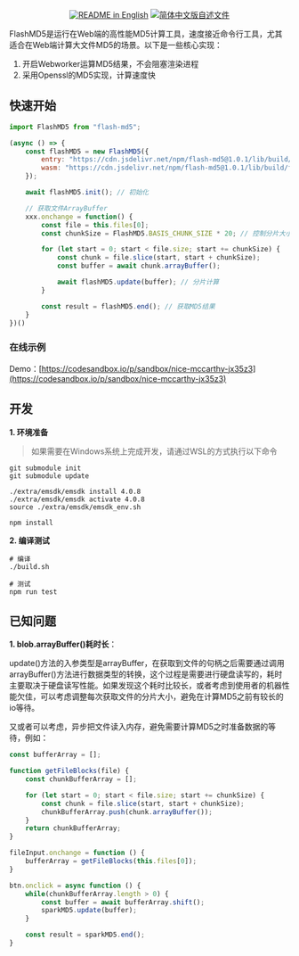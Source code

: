 <p align="center">
  <a href="./README.md"><img alt="README in English" src="https://img.shields.io/badge/English-d9d9d9"></a>
  <a href="./README_CN.md"><img alt="简体中文版自述文件" src="https://img.shields.io/badge/简体中文-d9d9d9"></a>
</p>

FlashMD5是运行在Web端的高性能MD5计算工具，速度接近命令行工具，尤其适合在Web端计算大文件MD5的场景。以下是一些核心实现：

1. 开启Webworker运算MD5结果，不会阻塞渲染进程
2. 采用Openssl的MD5实现，计算速度快

## 快速开始

```js
import FlashMD5 from "flash-md5";

(async () => {
    const flashMD5 = new FlashMD5({
        entry: "https://cdn.jsdelivr.net/npm/flash-md5@1.0.1/lib/build/flash-md5.js",
        wasm: "https://cdn.jsdelivr.net/npm/flash-md5@1.0.1/lib/build/flash-md5.wasm"
    });

    await flashMD5.init(); // 初始化

    // 获取文件ArrayBuffer
    xxx.onchange = function() {
        const file = this.files[0];
        const chunkSize = FlashMD5.BASIS_CHUNK_SIZE * 20; // 控制分片大小，BASIS_CHUNK_SIZE = 5MB

        for (let start = 0; start < file.size; start += chunkSize) {
            const chunk = file.slice(start, start + chunkSize);
            const buffer = await chunk.arrayBuffer();

            await flashMD5.update(buffer); // 分片计算
        }

        const result = flashMD5.end(); // 获取MD5结果
    }
})()

```

### 在线示例

Demo：[https://codesandbox.io/p/sandbox/nice-mccarthy-jx35z3](https://codesandbox.io/p/sandbox/nice-mccarthy-jx35z3)


## 开发

**1. 环境准备**

> 如果需要在Windows系统上完成开发，请通过WSL的方式执行以下命令

```shell
git submodule init
git submodule update

./extra/emsdk/emsdk install 4.0.8
./extra/emsdk/emsdk activate 4.0.8
source ./extra/emsdk/emsdk_env.sh

npm install

```

**2. 编译测试**

```shell
# 编译
./build.sh

# 测试
npm run test

```

## 已知问题

**1. blob.arrayBuffer()耗时长**：

update()方法的入参类型是arrayBuffer，在获取到文件的句柄之后需要通过调用arrayBuffer()方法进行数据类型的转换，这个过程是需要进行硬盘读写的，耗时主要取决于硬盘读写性能。如果发现这个耗时比较长，或者考虑到使用者的机器性能欠佳，可以考虑调整每次获取文件的分片大小，避免在计算MD5之前有较长的io等待。

又或者可以考虑，异步把文件读入内存，避免需要计算MD5之时准备数据的等待，例如：

```js
const bufferArray = [];

function getFileBlocks(file) {
    const chunkBufferArray = [];

    for (let start = 0; start < file.size; start += chunkSize) {
        const chunk = file.slice(start, start + chunkSize);
        chunkBufferArray.push(chunk.arrayBuffer());
    }
    return chunkBufferArray;
}

fileInput.onchange = function () {
    bufferArray = getFileBlocks(this.files[0]);
}

btn.onclick = async function () {
    while(chunkBufferArray.length > 0) {
        const buffer = await bufferArray.shift();
        sparkMD5.update(buffer);
    }

    const result = sparkMD5.end();
}

```

